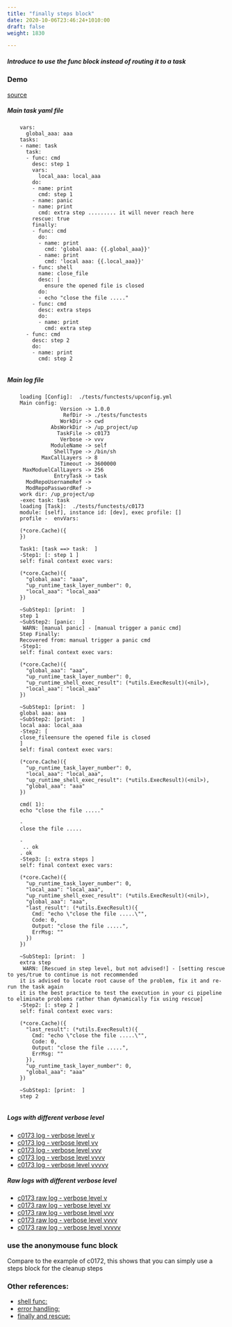 ```yaml
---
title: "finally steps block"
date: 2020-10-06T23:46:24+1010:00
draft: false
weight: 1830

---
```


##### Introduce to use the func block instead of routing it to a task


### Demo








[source](https://github.com/upcmd/up/blob/master/tests/functests/c0173.yml)

##### Main task yaml file
```
    vars:
      global_aaa: aaa
    tasks:
    - name: task
      task:
      - func: cmd
        desc: step 1
        vars:
          local_aaa: local_aaa
        do:
        - name: print
          cmd: step 1
        - name: panic
        - name: print
          cmd: extra step ......... it will never reach here
        rescue: true
        finally:
        - func: cmd
          do:
          - name: print
            cmd: 'global aaa: {{.global_aaa}}'
          - name: print
            cmd: 'local aaa: {{.local_aaa}}'
        - func: shell
          name: close_file
          desc: |
            ensure the opened file is closed
          do:
          - echo "close the file ....."
        - func: cmd
          desc: extra steps
          do:
          - name: print
            cmd: extra step
      - func: cmd
        desc: step 2
        do:
        - name: print
          cmd: step 2
    
```
##### Main log file
```
    loading [Config]:  ./tests/functests/upconfig.yml
    Main config:
                 Version -> 1.0.0
                  RefDir -> ./tests/functests
                 WorkDir -> cwd
              AbsWorkDir -> /up_project/up
                TaskFile -> c0173
                 Verbose -> vvv
              ModuleName -> self
               ShellType -> /bin/sh
           MaxCallLayers -> 8
                 Timeout -> 3600000
     MaxModuelCallLayers -> 256
               EntryTask -> task
      ModRepoUsernameRef -> 
      ModRepoPasswordRef -> 
    work dir: /up_project/up
    -exec task: task
    loading [Task]:  ./tests/functests/c0173
    module: [self], instance id: [dev], exec profile: []
    profile -  envVars:
    
    (*core.Cache)({
    })
    
    Task1: [task ==> task:  ]
    -Step1: [: step 1 ]
    self: final context exec vars:
    
    (*core.Cache)({
      "global_aaa": "aaa",
      "up_runtime_task_layer_number": 0,
      "local_aaa": "local_aaa"
    })
    
    ~SubStep1: [print:  ]
    step 1
    ~SubStep2: [panic:  ]
     WARN: [manual panic] - [manual trigger a panic cmd]
    Step Finally:
    Recovered from: manual trigger a panic cmd
    -Step1:
    self: final context exec vars:
    
    (*core.Cache)({
      "global_aaa": "aaa",
      "up_runtime_task_layer_number": 0,
      "up_runtime_shell_exec_result": (*utils.ExecResult)(<nil>),
      "local_aaa": "local_aaa"
    })
    
    ~SubStep1: [print:  ]
    global aaa: aaa
    ~SubStep2: [print:  ]
    local aaa: local_aaa
    -Step2: [
    close_fileensure the opened file is closed
    ]
    self: final context exec vars:
    
    (*core.Cache)({
      "up_runtime_task_layer_number": 0,
      "local_aaa": "local_aaa",
      "up_runtime_shell_exec_result": (*utils.ExecResult)(<nil>),
      "global_aaa": "aaa"
    })
    
    cmd( 1):
    echo "close the file ....."
    
    -
    close the file .....
    
    -
     .. ok
    . ok
    -Step3: [: extra steps ]
    self: final context exec vars:
    
    (*core.Cache)({
      "up_runtime_task_layer_number": 0,
      "local_aaa": "local_aaa",
      "up_runtime_shell_exec_result": (*utils.ExecResult)(<nil>),
      "global_aaa": "aaa",
      "last_result": (*utils.ExecResult)({
        Cmd: "echo \"close the file .....\"",
        Code: 0,
        Output: "close the file .....",
        ErrMsg: ""
      })
    })
    
    ~SubStep1: [print:  ]
    extra step
     WARN: [Rescued in step level, but not advised!] - [setting rescue to yes/true to continue is not recommended
    it is advised to locate root cause of the problem, fix it and re-run the task again
    it is the best practice to test the execution in your ci pipeline to eliminate problems rather than dynamically fix using rescue]
    -Step2: [: step 2 ]
    self: final context exec vars:
    
    (*core.Cache)({
      "last_result": (*utils.ExecResult)({
        Cmd: "echo \"close the file .....\"",
        Code: 0,
        Output: "close the file .....",
        ErrMsg: ""
      }),
      "up_runtime_task_layer_number": 0,
      "global_aaa": "aaa"
    })
    
    ~SubStep1: [print:  ]
    step 2
    
```


##### Logs with different verbose level
* [c0173 log - verbose level v](../../logs/c0173_v)
* [c0173 log - verbose level vv](../../logs/c0173_vv)
* [c0173 log - verbose level vvv](../../logs/c0173_vvvv)
* [c0173 log - verbose level vvvv](../../logs/c0173_vvvv)
* [c0173 log - verbose level vvvvv](../../logs/c0173_vvvvv)

##### Raw logs with different verbose level
* [c0173 raw log - verbose level v](../../reflogs/c0173_v.log)
* [c0173 raw log - verbose level vv](../../reflogs/c0173_vv.log)
* [c0173 raw log - verbose level vvv](../../reflogs/c0173_vvv.log)
* [c0173 raw log - verbose level vvvv](../../reflogs/c0173_vvvv.log)
* [c0173 raw log - verbose level vvvvv](../../reflogs/c0173_vvvvv.log)







### use the anonymouse func block


Compare to the example of c0172, this shows that you can simply use a steps block for the cleanup steps












### Other references:
* [shell func:](../../quick-start/c0002/)
* [error handling:](../../test-debug/error_handling/)
* [finally and rescue:](../../flow-controll/c0172/)
